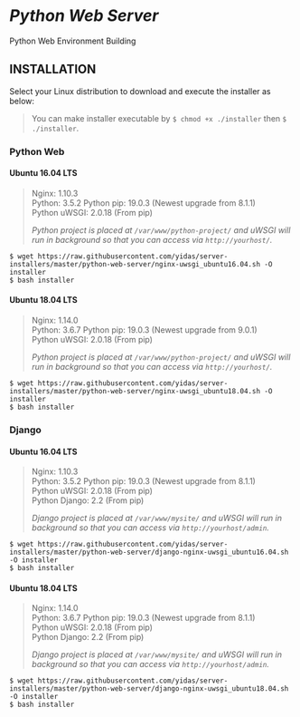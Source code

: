 *Python Web Server*
===================

Python Web Environment Building

INSTALLATION
------------

Select your Linux distribution to download and execute the installer as below:

> You can make installer executable by `$ chmod +x ./installer` then `$ ./installer`.

### Python Web

#### Ubuntu 16.04 LTS

> Nginx: 1.10.3  
> Python: 3.5.2
> Python pip: 19.0.3 (Newest upgrade from 8.1.1)  
> Python uWSGI: 2.0.18 (From pip) 
>
> *Python project is placed at `/var/www/python-project/` and uWSGI will run in background so that you can access via `http://yourhost/`.*

```
$ wget https://raw.githubusercontent.com/yidas/server-installers/master/python-web-server/nginx-uwsgi_ubuntu16.04.sh -O installer
$ bash installer
```

#### Ubuntu 18.04 LTS

> Nginx: 1.14.0  
> Python: 3.6.7
> Python pip: 19.0.3 (Newest upgrade from 9.0.1)  
> Python uWSGI: 2.0.18 (From pip) 
>
> *Python project is placed at `/var/www/python-project/` and uWSGI will run in background so that you can access via `http://yourhost/`.*

```
$ wget https://raw.githubusercontent.com/yidas/server-installers/master/python-web-server/nginx-uwsgi_ubuntu18.04.sh -O installer
$ bash installer
```

### Django

#### Ubuntu 16.04 LTS

> Nginx: 1.10.3  
> Python: 3.5.2
> Python pip: 19.0.3 (Newest upgrade from 8.1.1)  
> Python uWSGI: 2.0.18 (From pip)  
> Python Django: 2.2 (From pip)
>
> *Django project is placed at `/var/www/mysite/` and uWSGI will run in background so that you can access via `http://yourhost/admin`.*

```
$ wget https://raw.githubusercontent.com/yidas/server-installers/master/python-web-server/django-nginx-uwsgi_ubuntu16.04.sh -O installer
$ bash installer
```

#### Ubuntu 18.04 LTS

> Nginx: 1.14.0  
> Python: 3.6.7
> Python pip: 19.0.3 (Newest upgrade from 8.1.1)  
> Python uWSGI: 2.0.18 (From pip)  
> Python Django: 2.2 (From pip)
>
> *Django project is placed at `/var/www/mysite/` and uWSGI will run in background so that you can access via `http://yourhost/admin`.*

```
$ wget https://raw.githubusercontent.com/yidas/server-installers/master/python-web-server/django-nginx-uwsgi_ubuntu18.04.sh -O installer
$ bash installer
```

